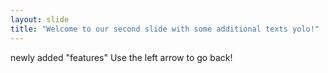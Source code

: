 ```yaml
---
layout: slide
title: "Welcome to our second slide with some additional texts yolo!"
---
```

newly added "features"
Use the left arrow to go back!